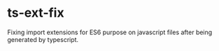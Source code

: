 # ts-ext-fix
Fixing import extensions for ES6 purpose on javascript files after being generated by typescript.
